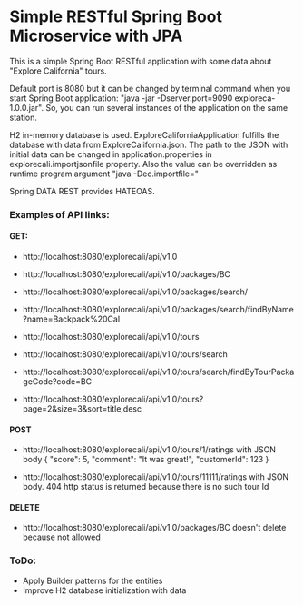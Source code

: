 # Simple RESTful Spring Boot Microservice with JPA

This is a simple Spring Boot RESTful application with some data about "Explore California" tours.

Default port is 8080 but it can be changed by terminal command when you start Spring Boot application:
"java -jar -Dserver.port=9090 exploreca-1.0.0.jar". So, you can run several instances of the application on the same station.

H2 in-memory database is used. ExploreCaliforniaApplication fulfills the database with data from ExploreCalifornia.json.
The path to the JSON with initial data can be changed in application.properties in explorecali.importjsonfile property.
Also the value can be overridden as runtime program argument "java -Dec.importfile=<filename>"


Spring DATA REST provides HATEOAS.

### Examples of API links:

#### GET:

- http://localhost:8080/explorecali/api/v1.0

- http://localhost:8080/explorecali/api/v1.0/packages/BC

- http://localhost:8080/explorecali/api/v1.0/packages/search/

- http://localhost:8080/explorecali/api/v1.0/packages/search/findByName?name=Backpack%20Cal

- http://localhost:8080/explorecali/api/v1.0/tours

- http://localhost:8080/explorecali/api/v1.0/tours/search

- http://localhost:8080/explorecali/api/v1.0/tours/search/findByTourPackageCode?code=BC

- http://localhost:8080/explorecali/api/v1.0/tours?page=2&size=3&sort=title,desc

#### POST

- http://localhost:8080/explorecali/api/v1.0/tours/1/ratings
with JSON body
{
    "score": 5,
    "comment": "It was great!",
    "customerId": 123
}

- http://localhost:8080/explorecali/api/v1.0/tours/11111/ratings with JSON body.
404 http status is returned because there is no such tour Id

#### DELETE

- http://localhost:8080/explorecali/api/v1.0/packages/BC doesn't delete because not allowed


### ToDo:
* Apply Builder patterns for the entities
* Improve H2 database initialization with data